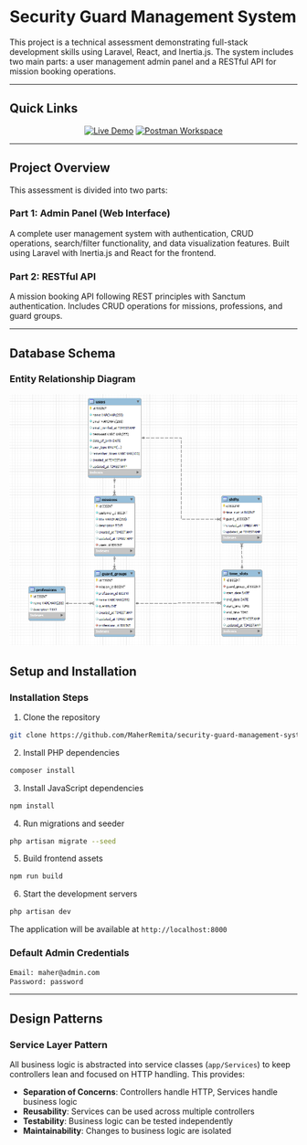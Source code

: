 # Security Guard Management System

This project is a technical assessment demonstrating full-stack development skills using Laravel, React, and Inertia.js. The system includes two main parts: a user management admin panel and a RESTful API for mission booking operations.

---

## Quick Links

<div align="center">

[![Live Demo](https://img.shields.io/badge/🌐_Live_Demo-4CAF50?style=for-the-badge&logo=vercel&logoColor=white)](http://34.40.93.77:82)
[![Postman Workspace](https://img.shields.io/badge/📮_Postman_Workspace-FF6C37?style=for-the-badge&logo=postman&logoColor=white)](https://www.postman.com/planetary-spaceship-939256/guard-management-system/overview)

</div>

---

## Project Overview

This assessment is divided into two parts:

### Part 1: Admin Panel (Web Interface)
A complete user management system with authentication, CRUD operations, search/filter functionality, and data visualization features. Built using Laravel with Inertia.js and React for the frontend.

### Part 2: RESTful API
A mission booking API following REST principles with Sanctum authentication. Includes CRUD operations for missions, professions, and guard groups.

---

## Database Schema

### Entity Relationship Diagram

![ER Diagram](./diagram.png)

## Setup and Installation


### Installation Steps

1. Clone the repository
```bash
git clone https://github.com/MaherRemita/security-guard-management-system.git
```

2. Install PHP dependencies
```bash
composer install
```

3. Install JavaScript dependencies
```bash
npm install
```

4. Run migrations and seeder
```bash
php artisan migrate --seed
```

5. Build frontend assets
```bash
npm run build
```
6. Start the development servers
```bash
php artisan dev
```

The application will be available at `http://localhost:8000`

### Default Admin Credentials

```
Email: maher@admin.com
Password: password
```
---

## Design Patterns

### Service Layer Pattern

All business logic is abstracted into service classes (`app/Services`) to keep controllers lean and focused on HTTP handling. This provides:

- **Separation of Concerns**: Controllers handle HTTP, Services handle business logic
- **Reusability**: Services can be used across multiple controllers
- **Testability**: Business logic can be tested independently
- **Maintainability**: Changes to business logic are isolated
